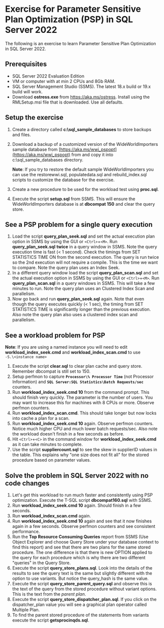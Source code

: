 # Exercise for Parameter Sensitive Plan Optimization (PSP) in SQL Server 2022

The following is an exercise to learn Parameter Sensitive Plan Optimization in SQL Server 2022.

## Prerequisites

- SQL Server 2022 Evaluation Edition
- VM or computer with at min 2 CPUs and 8Gb RAM.
- SQL Server Management Studio (SSMS). The latest 18.x build or 19.x build will work.
- Download **ostress.exe** from https://aka.ms/ostress. Install using the RMLSetup.msi file that is downloaded. Use all defaults.

## Setup the exercise

1. Create a directory called **c:\sql_sample_databases** to store backups and files.
2. Download a backup of a customized version of the WideWorldImporters sample database from [https://aka.ms/wwi_pspopt](https://aka.ms/wwi_pspopt) from and copy it into c:\sql_sample_databases directory.

    **Note**: If you try to restore the default sample WideWorldImporters you can use the restorewwi.sql, populatedata.sql and rebuild_index.sql scripts to customize the database for the exercise.

4. Create a new procedure to be used for the workload test using **proc.sql**.
5. Execute the script **setup.sql** from SSMS. This will ensure the WideWorldImporters database is at **dbcompat 150** and clear the query store.

## See a PSP problem for a single query execution

1. Load the script **query_plan_seek.sql** and set the actual execution plan option in SSMS by using the GUI or `<Ctrl>`+`<M>`. Run **query_plan_seek.sql** **twice** in a query window in SSMS. Note the query execution time is fast (< 1 second). Check the timings from SET STATISTICS TIME ON from the second execution. The query is run twice so the 2nd execution will not require a compile. This is the time we want to compare. Note the query plan uses an Index Seek.
2. In a different query window load the script **query_plan_scan.sql** and set the actual execution option in SSMS by using the GUI or `<Ctrl>`+`<M>`. Run **query_plan_scan.sql** in a query windows in SSMS. This will take a few minutes to run. Note the query plan uses an Clustered Index Scan and parallelism.
3. Now go back and run **query_plan_seek.sql** again. Note that even though the query executes quickly (< 1 sec), the timing from SET STATISTICS TIME is significantly longer than the previous execution. Also note the query plan also uses a clustered index scan and parallelism.

## See a workload problem for PSP

**Note**: If you are using a named instance you will need to edit **workload_index_seek.cmd** and **workload_index_scan.cmd** to use<br>`-S.\<instance name>`

1. Execute the script **clear.sql** to clear plan cache and query store. Remember dbcompat is still set to 150.
1. Setup perfmon to capture **`Processor\% Processor Time`** (not Processor Information) and **`SQL Server:SQL Statistics\Batch Requests/sec`** counters.
1. Run **workload_index_seek.cmd 10** from the command prompt. This should finish very quickly. The parameter is the number of users. You may want to increase this for machines with 8 CPUs or more. Observe perfmon counters.
1. Run **workload_index_scan.cmd**. This should take longer but now locks into cache a plan for a scan.
1. Run **workload_index_seek.cmd 10** again. Observe perfmon counters. Notice much higher CPU and much lower batch requests/sec. Also note the workload doesn't finish in a few seconds as before.
1. Hit `<Ctrl>`+`<C>` in the command window for **workload_index_seek.cmd** as it can take minutes to complete.
1. Use the script **suppliercount.sql** to see the skew in supplierID values in the table. This explains why "one size does not fit all" for the stored procedure based on parameter values.

## Solve the problem in SQL Server 2022 with no code changes

1. Let's get this workload to run much faster and consistently using PSP optimization. Execute the T-SQL script **dbcompat160.sql** with SSMS.
2. Run **workload_index_seek.cmd 10** again. Should finish in a few seconds.
3. Run **workload_index_scan.cmd** again.
4. Run **workload_index_seek.cmd 10** again and see that it now finishes again in a few seconds. Observe perfmon counters and see consistent performance.
5. Run the **Top Resource Consuming Queries** report from SSMS (Use Object Explorer and choose Query Store under your database context to find this report) and see that there are two plans for the same stored procedure. The one difference is that there is new OPTION applied to the query for each procedure which is why there are two different "queries" in the Query Store.
6. Execute the script **query_store_plans.sql**. Look into the details of the results to see the query text is the same but slightly different with the option to use variants. But notice the query_hash is the same value.
7. Execute the script **query_store_parent_query.sql** and observe this is the text of the query from the stored procedure without variant options. This is the text from the *parent plan*.
8. Execute the script **query_store_dispatcher_plan.sql**. If you click on the dispatcher_plan value you will see a graphical plan operator called Multiple Plan.
9. To find the parent stored procedure of the statements from variants execute the script **getsprocinqds.sql**.